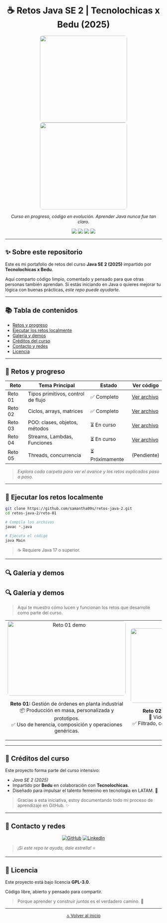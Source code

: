 <a name="top"></a>

<h1 align="center">☕ Retos Java SE 2 | Tecnolochicas x Bedu (2025)</h1>

<div align="center">
  <img src="https://media4.giphy.com/media/v1.Y2lkPTc5MGI3NjExM3hwNDNxYzlmbmF3azJ0ZWs3bTN6eTA0Z2p1MGhiaHE5cTZvajF4aiZlcD12MV9pbnRlcm5hbF9naWZfYnlfaWQmY3Q9Zw/lJNoBCvQYp7nq/giphy.gif" width="280" height="280" style="object-fit: cover; border-radius: 8px;"/>
  <img src="https://i.pinimg.com/736x/62/3e/47/623e47d8744b74c238460ba22d0f57b7.jpg" width="280" height="280" style="object-fit: cover; border-radius: 8px;"/>
</div>

<p align="center">
  <em>Curso en progreso, código en evolución. Aprender Java nunca fue tan claro.</em>
</p>

<div align="center">
  <img src="https://img.shields.io/badge/Estado-Activo-brightgreen?style=flat-square"/>
  <img src="https://img.shields.io/badge/Java-17%2B-orange?style=flat-square"/>
  <img src="https://img.shields.io/badge/Paradigmas-Funcional%20%7C%20Concurrencia-blueviolet?style=flat-square"/>
  <img src="https://img.shields.io/github/last-commit/samantha09s/retos-java-2?style=flat-square"/>
</div>

---

## ✨ Sobre este repositorio

Este es mi portafolio de retos del curso **Java SE 2 (2025)** impartido por **Tecnolochicas x Bedu**. 

Aquí comparto código limpio, comentado y pensado para que otras personas también aprendan. Si estás iniciando en Java o quieres mejorar tu lógica con buenas prácticas, _este repo puede ayudarte_.

---

## 📚 Tabla de contenidos

- [Retos y progreso](#retos)
- [Ejecutar los retos localmente](#ejecutar)
- [Galería y demos](#demo)
- [Créditos del curso](#creditos)
- [Contacto y redes](#contacto)
- [Licencia](#licencia)

---

<a name="retos"></a>

## 🚀 Retos y progreso

| Reto     | Tema Principal                      | Estado      | Ver código |
|----------|-------------------------------------|-------------|--------------|
| Reto 01  | Tipos primitivos, control de flujo  | ✅ Completo | [Ver archivo](./reto-01/Main.java) |
| Reto 02  | Ciclos, arrays, matrices            | ✅ Completo | [Ver archivo](./reto-02/Main.java) |
| Reto 03  | POO: clases, objetos, métodos       | ⏳ En curso | [Ver archivo](./reto-03/Main.java) |
| Reto 04  | Streams, Lambdas, Funciones         | ⏳ En curso | [Ver archivo](./reto-04/Main.java) |
| Reto 05  | Threads, concurrencia               | ⏳ Próximamente | (Pendiente) |

> _Explora cada carpeta para ver el avance y los retos explicados paso a paso._

---

<a name="ejecutar"></a>

## 📄 Ejecutar los retos localmente

```bash
git clone https://github.com/samantha09s/retos-java-2.git
cd retos-java-2/reto-01

# Compila los archivos
javac *.java

# Ejecuta el código
java Main
```

> ☕ Requiere Java 17 o superior.

---

<a name="demo"></a>

## 🔍 Galería y demos

<a name="demo"></a>

## 🔍 Galería y demos

> Aquí te muestro cómo lucen y funcionan los retos que desarrollé como parte del curso.

<div align="center">
  <table>
    <tr>
      <td align="center">
        <img src="https://github.com/user-attachments/assets/843cd85c-8cca-44f3-9dc6-7bd53b899568" width="380" height="240" style="object-fit: cover; border-radius: 8px;" alt="Reto 01 demo"/>
        <p><strong>Reto 01:</strong> Gestión de órdenes en planta industrial<br/>📦 Producción en masa, personalizada y prototipos.<br/>✅ Uso de herencia, composición y operaciones genéricas.</p>
      </td>
      <td align="center">
        <img src="https://github.com/user-attachments/assets/2598f85b-ad3c-47ec-a333-d9d68245031f" width="380" height="240" style="object-fit: cover; border-radius: 8px;" alt="Reto 02 demo"/>
        <p><strong>Reto 02:</strong> Gestión de materiales de curso<br/>🎥 Videos, 📄 artículos y 📝 ejercicios.<br/>✅ Filtrado, conteo y actualización con genéricos.</p>
      </td>
    </tr>
  </table>
</div>

---

<a name="creditos"></a>

## 📆 Créditos del curso

Este proyecto forma parte del curso intensivo:

- *Java SE 2 (2025)*
- Impartido por **Bedu** en colaboración con **Tecnolochicas**.
- Diseñado para impulsar el talento femenino en tecnología en LATAM. 💜

> Gracias a esta iniciativa, estoy documentando todo mi proceso de aprendizaje en GitHub. ✨

---

<a name="contacto"></a>

## 👤 Contacto y redes

<div align="center">

[![GitHub](https://img.shields.io/badge/GitHub-samantha09s-181717?logo=github&style=for-the-badge)](https://github.com/samantha09s)
[![LinkedIn](https://img.shields.io/badge/LinkedIn-samanthamunguia-0A66C2?logo=linkedin&logoColor=white&style=for-the-badge)](https://www.linkedin.com/in/samanthamunguia/)

</div>

> _¡Si este repo te ayuda, dale estrella!_ ⭐

---

<a name="licencia"></a>

## 📃 Licencia

Este proyecto está bajo licencia **GPL-3.0**. 

Código libre, abierto y pensado para compartir. 

> Porque aprender y construir _juntas_ es el verdadero camino. 💜

---

<p align="center"><a href="#top">🔝 Volver al inicio</a></p>

